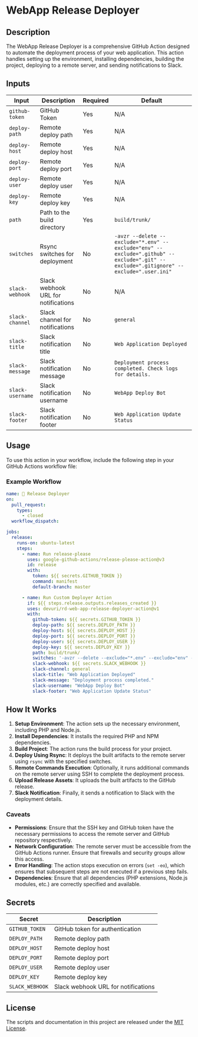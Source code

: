 # WebApp Release Deployer

## Description

The WebApp Release Deployer is a comprehensive GitHub Action designed to automate the deployment process of your web application. This action handles setting up the environment, installing dependencies, building the project, deploying to a remote server, and sending notifications to Slack.

## Inputs

| Input            | Description                                               | Required | Default                                                                                                          |
|------------------|-----------------------------------------------------------|----------|------------------------------------------------------------------------------------------------------------------|
| `github-token`   | GitHub Token                                              | Yes      | N/A                                                                                                              |
| `deploy-path`    | Remote deploy path                                        | Yes      | N/A                                                                                                              |
| `deploy-host`    | Remote deploy host                                        | Yes      | N/A                                                                                                              |
| `deploy-port`    | Remote deploy port                                        | Yes      | N/A                                                                                                              |
| `deploy-user`    | Remote deploy user                                        | Yes      | N/A                                                                                                              |
| `deploy-key`     | Remote deploy key                                         | Yes      | N/A                                                                                                              |
| `path`           | Path to the build directory                               | Yes      | `build/trunk/`                                                                                                   |
| `switches`       | Rsync switches for deployment                             | No       | `-avzr --delete --exclude="*.env" --exclude="env" --exclude=".github" --exclude=".git" --exclude=".gitignore" --exclude=".user.ini"` |
| `slack-webhook`  | Slack webhook URL for notifications                       | No       | N/A                                                                                                              |
| `slack-channel`  | Slack channel for notifications                           | No       | `general`                                                                                                        |
| `slack-title`    | Slack notification title                                  | No       | `Web Application Deployed`                                                                                       |
| `slack-message`  | Slack notification message                                | No       | `Deployment process completed. Check logs for details.`                                                          |
| `slack-username` | Slack notification username                               | No       | `WebApp Deploy Bot`                                                                                              |
| `slack-footer`   | Slack notification footer                                 | No       | `Web Application Update Status`                                                                                  |

## Usage

To use this action in your workflow, include the following step in your GitHub Actions workflow file:

### Example Workflow

```yaml
name: 🚀 Release Deployer
on:
  pull_request:
    types:
      - closed
  workflow_dispatch:

jobs:
  release:
    runs-on: ubuntu-latest
    steps:
      - name: Run release-please
        uses: google-github-actions/release-please-action@v3
        id: release
        with:
          token: ${{ secrets.GITHUB_TOKEN }}
          command: manifest
          default-branch: master

      - name: Run Custom Deployer Action
        if: ${{ steps.release.outputs.releases_created }}
        uses: devuri/rd-web-app-release-deployer-action@v1
        with:
          github-token: ${{ secrets.GITHUB_TOKEN }}
          deploy-path: ${{ secrets.DEPLOY_PATH }}
          deploy-host: ${{ secrets.DEPLOY_HOST }}
          deploy-port: ${{ secrets.DEPLOY_PORT }}
          deploy-user: ${{ secrets.DEPLOY_USER }}
          deploy-key: ${{ secrets.DEPLOY_KEY }}
          path: build/trunk/
          switches: '-avzr --delete --exclude="*.env" --exclude="env" --exclude=".github" --exclude=".git" --exclude=".gitignore" --exclude=".user.ini"'
          slack-webhook: ${{ secrets.SLACK_WEBHOOK }}
          slack-channel: general
          slack-title: "Web Application Deployed"
          slack-message: "Deployment process completed."
          slack-username: "WebApp Deploy Bot"
          slack-footer: "Web Application Update Status"
```


## How It Works

1. **Setup Environment**: The action sets up the necessary environment, including PHP and Node.js.
2. **Install Dependencies**: It installs the required PHP and NPM dependencies.
3. **Build Project**: The action runs the build process for your project.
4. **Deploy Using Rsync**: It deploys the built artifacts to the remote server using `rsync` with the specified switches.
5. **Remote Commands Execution**: Optionally, it runs additional commands on the remote server using SSH to complete the deployment process.
6. **Upload Release Assets**: It uploads the built artifacts to the GitHub release.
7. **Slack Notification**: Finally, it sends a notification to Slack with the deployment details.

### Caveats

- **Permissions**: Ensure that the SSH key and GitHub token have the necessary permissions to access the remote server and GitHub repository respectively.
- **Network Configuration**: The remote server must be accessible from the GitHub Actions runner. Ensure that firewalls and security groups allow this access.
- **Error Handling**: The action stops execution on errors (`set -eo`), which ensures that subsequent steps are not executed if a previous step fails.
- **Dependencies**: Ensure that all dependencies (PHP extensions, Node.js modules, etc.) are correctly specified and available.

## Secrets

| Secret             | Description                  |
|--------------------|------------------------------|
| `GITHUB_TOKEN`     | GitHub token for authentication |
| `DEPLOY_PATH`      | Remote deploy path           |
| `DEPLOY_HOST`      | Remote deploy host           |
| `DEPLOY_PORT`      | Remote deploy port           |
| `DEPLOY_USER`      | Remote deploy user           |
| `DEPLOY_KEY`       | Remote deploy key            |
| `SLACK_WEBHOOK`    | Slack webhook URL for notifications |

## License

The scripts and documentation in this project are released under the [MIT License](LICENSE).
